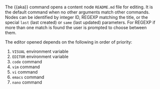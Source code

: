 The {{aka}} command opens a content node `README.md` file for editing. It is the default command when no other arguments match other commands. Nodes can be identified by integer ID, REGEXP matching the title, or the special `last` (last created) or `same` (last updated) parameters. For REGEXP if more than one match is found the user is prompted to choose between them.

The editor opened depends on the following in order of priority:

1. `VISUAL` environment variable
2. `EDITOR` environment variable
3. `code` command
4. `vim` command
5. `vi` command
7. `emacs` command
8. `nano` command

